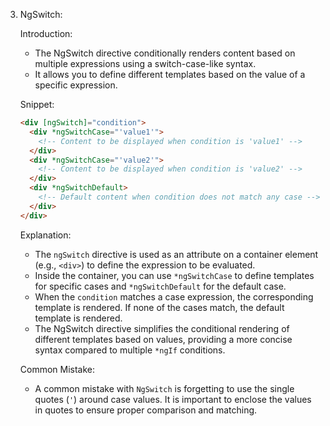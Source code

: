 3. NgSwitch:

   Introduction:
   - The NgSwitch directive conditionally renders content based on multiple expressions using a switch-case-like syntax.
   - It allows you to define different templates based on the value of a specific expression.

   Snippet:
   ```html
   <div [ngSwitch]="condition">
     <div *ngSwitchCase="'value1'">
       <!-- Content to be displayed when condition is 'value1' -->
     </div>
     <div *ngSwitchCase="'value2'">
       <!-- Content to be displayed when condition is 'value2' -->
     </div>
     <div *ngSwitchDefault>
       <!-- Default content when condition does not match any case -->
     </div>
   </div>
   ```

   Explanation:
   - The `ngSwitch` directive is used as an attribute on a container element (e.g., `<div>`) to define the expression to be evaluated.
   - Inside the container, you can use `*ngSwitchCase` to define templates for specific cases and `*ngSwitchDefault` for the default case.
   - When the `condition` matches a case expression, the corresponding template is rendered. If none of the cases match, the default template is rendered.
   - The NgSwitch directive simplifies the conditional rendering of different templates based on values, providing a more concise syntax compared to multiple `*ngIf` conditions.

   Common Mistake:
   - A common mistake with `NgSwitch` is forgetting to use the single quotes (`'`) around case values. It is important to enclose the values in quotes to ensure proper comparison and matching.
